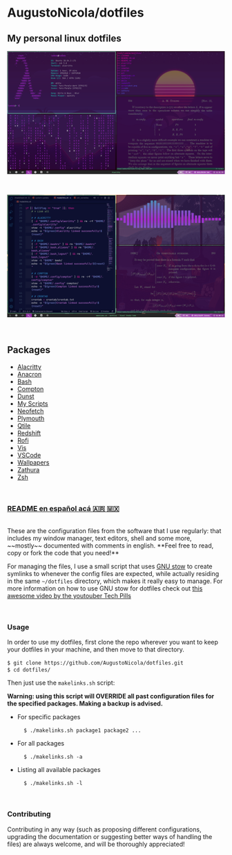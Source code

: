 # AugustoNicola/dotfiles
## My personal linux dotfiles

![Screenshot](screenshot.png)

<br />

![Screenshot](screenshot2.png)

<br />

## Packages
* [Alacritty](alacritty/alacritty)
* [Anacron](anacron)
* [Bash](bash)
* [Compton](compton/compton)
* [Dunst](dunst/dunst)
* [My Scripts](scripts/Scripts)
* [Neofetch](neofetch/neofetch)
* [Plymouth](plymouth/circle)
* [Qtile](qtile/qtile)
* [Redshift](redshift)
* [Rofi](rofi/rofi)
* [Vis](vis/vis)
* [VSCode](vscode)
* [Wallpapers](wallpapers)
* [Zathura](zathura)
* [Zsh](zsh/zsh)

<br />

### [README en español acá :argentina: :mexico:](README.md)

<br />
These are the configuration files from the software that I use regularly: that includes my window manager, text editors, shell and some more, ~~mostly~~ documented with comments in english. **Feel free to read, copy or fork the code that you need!**

For managing the files, I use a small script that uses [GNU stow](https://www.gnu.org/software/stow/) to create symlinks to whenever the config files are expected, while actually residing in the same `~/dotfiles` directory, which makes it really easy to manage. For more information on how to use GNU stow for dotfiles check out [this awesome video by the youtouber Tech Pills](https://www.youtube.com/watch?v=GqL6W-ua7uQ)

<br />

### Usage
In order to use my dotfiles, first clone the repo wherever you want to keep your dotfiles in your machine, and then move to that directory.

	$ git clone https://github.com/AugustoNicola/dotfiles.git
	$ cd dotfiles/

Then just use the `makelinks.sh` script:

**Warning: using this script will OVERRIDE all past configuration files for the specified packages. Making a backup is advised.**

* For specific packages
		
		$ ./makelinks.sh package1 package2 ...

* For all packages

		$ ./makelinks.sh -a
		
		
* Listing all available packages

		$ ./makelinks.sh -l
		
<br />

###  Contributing
Contributing in any way (such as proposing different configurations, upgrading the documentation or suggesting better ways of handling the files) are always welcome, and will be thoroughly appreciated!
